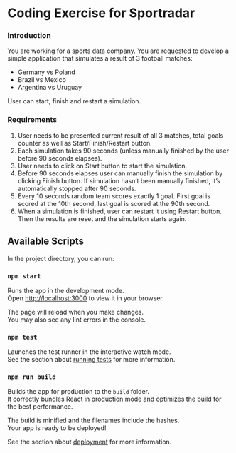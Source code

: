 # Coding Exercise for Sportradar

### Introduction

You are working for a sports data company. You are requested to develop a simple application that simulates a result of 3 football matches:

- Germany vs Poland
- Brazil vs Mexico
- Argentina vs Uruguay

User can start, finish and restart a simulation.

### Requirements

1. User needs to be presented current result of all 3 matches, total goals counter as well as Start/Finish/Restart button.
2. Each simulation takes 90 seconds (unless manually finished by the user before 90 seconds elapses).
3. User needs to click on Start button to start the simulation.
4. Before 90 seconds elapses user can manually finish the simulation by clicking Finish button. If simulation hasn’t been manually
   finished, it’s automatically stopped after 90 seconds.
5. Every 10 seconds random team scores exactly 1 goal. First goal is scored at the 10th second, last goal is scored at the 90th second.
6. When a simulation is finished, user can restart it using Restart button. Then the results are reset and the simulation starts again.

## Available Scripts

In the project directory, you can run:

### `npm start`

Runs the app in the development mode.\
Open [http://localhost:3000](http://localhost:3000) to view it in your browser.

The page will reload when you make changes.\
You may also see any lint errors in the console.

### `npm test`

Launches the test runner in the interactive watch mode.\
See the section about [running tests](https://facebook.github.io/create-react-app/docs/running-tests) for more information.

### `npm run build`

Builds the app for production to the `build` folder.\
It correctly bundles React in production mode and optimizes the build for the best performance.

The build is minified and the filenames include the hashes.\
Your app is ready to be deployed!

See the section about [deployment](https://facebook.github.io/create-react-app/docs/deployment) for more information.
